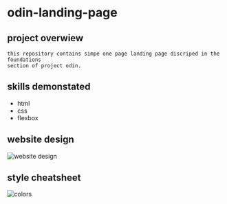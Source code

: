 # odin-landing-page

## project overwiew

    this repository contains simpe one page landing page discriped in the foundations 
    section of project odin.

## skills demonstated

- html
- css
- flexbox

## website design

![website design](https://cdn.statically.io/gh/TheOdinProject/curriculum/81a5d553f4073e593d23a6ab00d50eef8620796d/foundations/html_css/project/imgs/01.png)

## style cheatsheet

![colors](https://cdn.statically.io/gh/TheOdinProject/curriculum/81a5d553f4073e593d23a6ab00d50eef8620796d/foundations/html_css/project/imgs/02.png)
